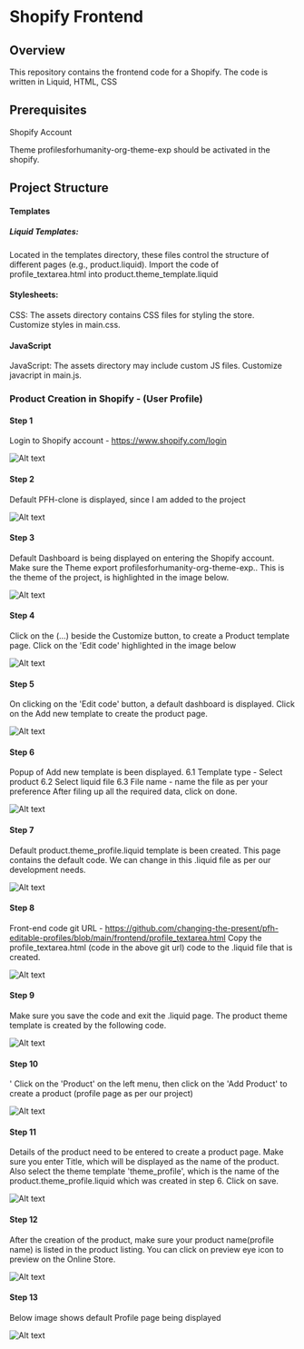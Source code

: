 # Shopify Frontend

## Overview

This repository contains the frontend code for a Shopify. The code is written in Liquid, HTML, CSS

## Prerequisites

Shopify Account

Theme profilesforhumanity-org-theme-exp should be activated in the shopify.

## Project Structure

#### Templates

##### Liquid Templates:

Located in the templates directory, these files control the structure of different pages (e.g., product.liquid).
Import the code of profile_textarea.html into product.theme_template.liquid

#### Stylesheets:

CSS: The assets directory contains CSS files for styling the store. Customize styles in main.css.

#### JavaScript

JavaScript: The assets directory may include custom JS files. Customize javacript in main.js.

### Product Creation in Shopify - (User Profile)

#### Step 1

Login to Shopify account - https://www.shopify.com/login

![Alt text](/images/product/login_step1.png?raw=true "Optional Title")

#### Step 2

Default PFH-clone is displayed, since I am added to the project

![Alt text](/images/product/login_selection_step2.png?raw=true "Optional Title")

#### Step 3

Default Dashboard is being displayed on entering the Shopify account. Make sure the Theme export profilesforhumanity-org-theme-exp.. This is the theme of the project, is highlighted in the image below.

![Alt text](/images/product/Online_Store_theme_selection_step3.png?raw=true "Optional Title")

#### Step 4

Click on the (...) beside the Customize button, to create a Product template page. Click on the 'Edit code' highlighted in the image below

![Alt text](/images/product/Edit_code_menu_step4.png?raw=true "Optional Title")

#### Step 5

On clicking on the 'Edit code' button, a default dashboard is displayed. Click on the Add new template to create the product page.

![Alt text](/images/product/Edit_Code_dashboard_display_step5.png?raw=true "Optional Title")

#### Step 6

Popup of Add new template is been displayed. 
6.1 Template type - Select product
6.2 Select liquid file
6.3 File name - name the file as per your preference
After filing up all the required data, click on done.

![Alt text](/images/product/Edit_Code_Product_Creation_Step6.png?raw=true "Optional Title")

#### Step 7

Default product.theme_profile.liquid template is been created. This page contains the default code. We can change in this .liquid file as per our development needs.

![Alt text](/images/product/Default_Product_theme_page_step7.png?raw=true "Optional Title")

#### Step 8

Front-end code git URL - https://github.com/changing-the-present/pfh-editable-profiles/blob/main/frontend/profile_textarea.html 
Copy the profile_textarea.html (code in the above git url) code to the .liquid file that is created.

![Alt text](/images/product/Edit_Code_product_code_git_step8.png?raw=true "Optional Title")

#### Step 9

Make sure you save the code and exit the .liquid page. The product theme template is created by the following code.

![Alt text](/images/product/Edit_Code_exit_step9.png?raw=true "Optional Title")

#### Step 10
'
Click on the 'Product' on the left menu, then click on the 'Add Product' to create a product (profile page as per our project)

![Alt text](/images/product/Default_Product_display_step10.png?raw=true "Optional Title")

#### Step 11

Details of the product need to be entered to create a product page. Make sure you enter Title, which will be displayed as the name of the product. Also select the theme template 'theme_profile', which is the name of the product.theme_profile.liquid which was created in step 6. Click on save.

![Alt text](/images/product/Product_theme_selection_step11.jpg "Optional Title")

#### Step 12

After the creation of the product, make sure your product name(profile name) is listed in the product listing. You can click on preview eye icon to preview on the Online Store.

![Alt text](/images/product/Emma_Will_Product_display_step12.png?raw=true "Optional Title")

#### Step 13

Below image shows default Profile page being displayed

![Alt text](/images/product/Emma_will_product_layout_step13.jpg?raw=true "Optional Title")
